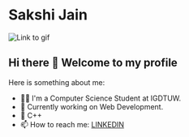 # Sakshi Jain

![](https://camo.githubusercontent.com/5ff9182d12e799168a3bb67b88df7388ae08ede3/68747470733a2f2f6d69726f2e6d656469756d2e636f6d2f6d61782f3837352f312a7164415731546a434e353768316c6275757a766368672e676966 "Link to gif")

## Hi there 👋 Welcome to my profile

Here is something about me:
- 💁‍♀️ I'm a Computer Science Student at IGDTUW.
- 📖 Currently working on Web Development.
- 💙 C++
- 📫 How to reach me: [LINKEDIN](https://www.linkedin.com/in/sakshi10/)


